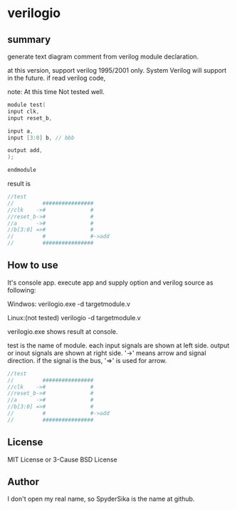 # verilogio

## summary
generate text diagram comment from verilog module declaration.<p>
at this version, support verilog 1995/2001 only. System Verilog will support in the future.
if read verilog code,
  
note: At this time Not tested well.
  
```C
module test(
input clk,
input reset_b,

input a,
input [3:0] b, // bbb

output add,
);

endmodule
```

result is
```c
//test
//         ################
//clk    ->#              #
//reset_b->#              #
//a      ->#              #
//b[3:0] =>#              #
//         #              #->add
//         ################
```

## How to use
It's console app. execute app and supply option and verilog source as following:

Windwos:
verilogio.exe -d targetmodule.v

Linux:(not tested)
verilogio -d targetmodule.v

verilogio.exe shows result at console.

test is the name of module.
each input signals are shown at left side.
output or inout signals are shown at right side.
'->' means arrow and signal direction.
if the signal is the bus, '=>' is used for arrow.

```c
//test
//         ################
//clk    ->#              #
//reset_b->#              #
//a      ->#              #
//b[3:0] =>#              #
//         #              #->add
//         ################
```

## License
MIT License or 3-Cause BSD License

## Author
I don't open my real name, so SpyderSika is the name at github.
